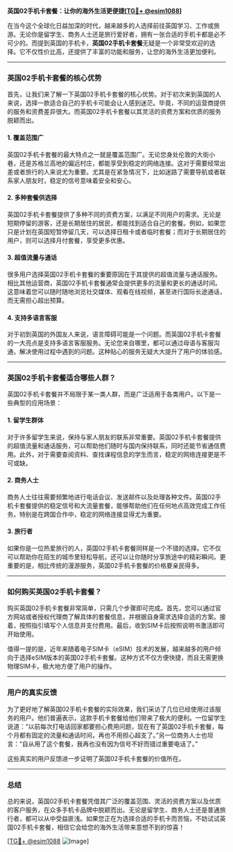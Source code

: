 **英国02手机卡套餐：让你的海外生活更便捷[[TG💪+ @esim1088](https://t.me/s/esim1088)]**

在当今这个全球化日益加深的时代，越来越多的人选择前往英国学习、工作或旅游。无论你是留学生、商务人士还是旅行爱好者，拥有一张合适的手机卡都是必不可少的。而提到英国的手机卡，**英国02手机卡套餐**无疑是一个非常受欢迎的选择。它不仅性价比高，还提供了丰富的功能和服务，让您的海外生活更加便利。

---

### 英国02手机卡套餐的核心优势

首先，让我们来了解一下英国02手机卡套餐的核心优势。对于初次来到英国的人来说，选择一款适合自己的手机卡可能会让人感到迷茫。毕竟，不同的运营商提供的服务和资费差异很大。而英国02手机卡套餐以其灵活的资费方案和优质的服务脱颖而出。

#### 1. **覆盖范围广**
英国02手机卡套餐的最大特点之一就是覆盖范围广。无论您身处伦敦的大街小巷，还是苏格兰高地的偏远村庄，都能享受到稳定的网络连接。这对于需要经常出差或者旅行的人来说尤为重要。尤其是在紧急情况下，比如迷路了需要导航或者联系家人朋友时，稳定的信号意味着安全和安心。

#### 2. **多种套餐供选择**
英国02手机卡套餐提供了多种不同的资费方案，以满足不同用户的需求。无论是短期停留的游客，还是长期居住的居民，都能找到适合自己的套餐。例如，如果您只是计划在英国短暂停留几天，可以选择日租卡或者临时套餐；而对于长期居住的用户，则可以选择月付套餐，享受更多优惠。

#### 3. **超值流量与通话**
很多用户选择英国02手机卡套餐的重要原因在于其提供的超值流量与通话服务。相比其他运营商，英国02手机卡套餐通常会提供更多的流量和更长的通话时间。这意味着您可以随时随地浏览社交媒体、观看在线视频，甚至进行国际长途通话，而无需担心超出预算。

#### 4. **支持多语言客服**
对于初到英国的外国友人来说，语言障碍可能是一个问题。而英国02手机卡套餐的一大亮点是支持多语言客服服务。无论您来自哪里，都可以通过母语与客服沟通，解决使用过程中遇到的问题。这种贴心的服务无疑大大提升了用户的体验感。

---

### 英国02手机卡套餐适合哪些人群？

英国02手机卡套餐并不局限于某一类人群，而是广泛适用于各类用户。以下是一些典型的应用场景：

#### 1. **留学生群体**
对于许多留学生来说，保持与家人朋友的联系非常重要。英国02手机卡套餐提供的超值流量和通话服务，可以帮助他们随时与国内保持联系，同时还能节省通信费用。此外，对于需要查阅资料、查找课程信息的学生而言，稳定的网络连接更是不可或缺。

#### 2. **商务人士**
商务人士往往需要频繁地进行电话会议、发送邮件以及处理各种文件。英国02手机卡套餐提供的稳定信号和大流量套餐，能够帮助他们在任何地点高效完成工作任务。特别是在跨国合作中，稳定的网络连接显得尤为重要。

#### 3. **旅行者**
如果你是一位热爱旅行的人，英国02手机卡套餐同样是一个不错的选择。它不仅可以帮助你在陌生的城市里轻松导航，还可以让你随时分享旅途中的精彩瞬间。更重要的是，相比传统的漫游服务，英国02手机卡套餐的价格要亲民得多。

---

### 如何购买英国02手机卡套餐？

购买英国02手机卡套餐非常简单，只需几个步骤即可完成。首先，您可以通过官方网站或者授权代理商了解具体的套餐信息，并根据自身需求选择合适的方案。接着，按照指引填写个人信息并支付费用。最后，收到SIM卡后按照说明书激活即可开始使用。

值得一提的是，近年来随着电子SIM卡（eSIM）技术的发展，越来越多的用户倾向于选择eSIM版本的英国02手机卡套餐。这种方式不仅方便快捷，而且无需更换物理SIM卡，极大地方便了用户的操作。

---

### 用户的真实反馈

为了更好地了解英国02手机卡套餐的实际效果，我们采访了几位已经使用过该服务的用户。他们普遍表示，这款手机卡套餐给他们带来了极大的便利。一位留学生说道：“以前每次打电话回家都要担心费用问题，现在有了英国02手机卡套餐，每个月都有固定的流量和通话时间，再也不用担心超支了。”另一位商务人士也坦言：“自从用了这个套餐，我再也没有因为信号不好而错过重要电话了。”

这些真实的用户反馈进一步证明了英国02手机卡套餐的价值所在。

---

### 总结

总的来说，英国02手机卡套餐凭借其广泛的覆盖范围、灵活的资费方案以及优质的客户服务，在众多手机卡品牌中脱颖而出。无论是留学生、商务人士还是普通旅行者，都可以从中受益匪浅。如果您正在为选择合适的手机卡而苦恼，不妨试试英国02手机卡套餐，相信它会给您的海外生活带来意想不到的惊喜！

[[TG💪+ @esim1088](https://t.me/s/esim1088) ![Image](https://i.postimg.cc/4NQfJmqS/Snipaste-2025-05-13-00-14-12.png)]